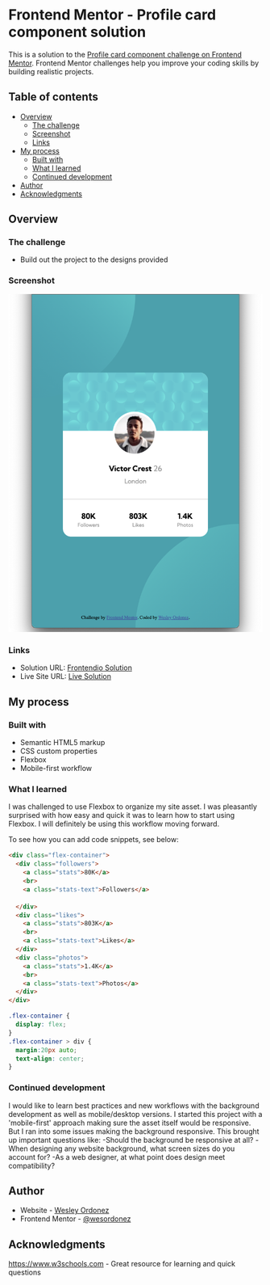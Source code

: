 # Frontend Mentor - Profile card component solution

This is a solution to the [Profile card component challenge on Frontend Mentor](https://www.frontendmentor.io/challenges/profile-card-component-cfArpWshJ). Frontend Mentor challenges help you improve your coding skills by building realistic projects.

## Table of contents

- [Overview](#overview)
  - [The challenge](#the-challenge)
  - [Screenshot](#screenshot)
  - [Links](#links)
- [My process](#my-process)
  - [Built with](#built-with)
  - [What I learned](#what-i-learned)
  - [Continued development](#continued-development)
- [Author](#author)
- [Acknowledgments](#acknowledgments)


## Overview

### The challenge

- Build out the project to the designs provided

### Screenshot

![](./images/screenshot.png)


### Links

- Solution URL: [Frontendio Solution]([https://www.frontendmentor.io/solutions/profile-card-challenge-using-css-flexbox-zzS2_odYpx])
- Live Site URL: [Live Solution]([https://wesordonez.github.io/Profile-Card-Challenge_Frontendio/])

## My process

### Built with

- Semantic HTML5 markup
- CSS custom properties
- Flexbox
- Mobile-first workflow



### What I learned

I was challenged to use Flexbox to organize my site asset. I was pleasantly surprised with how easy and quick it was to learn how to start using Flexbox. I will definitely be using this workflow moving forward.


To see how you can add code snippets, see below:

```html
<div class="flex-container">
  <div class="followers">
    <a class="stats">80K</a>
    <br>
    <a class="stats-text">Followers</a>

  </div>
  <div class="likes">
    <a class="stats">803K</a>
    <br>
    <a class="stats-text">Likes</a>
  </div>
  <div class="photos">
    <a class="stats">1.4K</a>
    <br>
    <a class="stats-text">Photos</a>
  </div>
</div>
```
```css
.flex-container {
  display: flex;
}
.flex-container > div {
  margin:20px auto;
  text-align: center;
}
```


### Continued development

I would like to learn best practices and new workflows with the background development as well as mobile/desktop versions. I started this project with a 'mobile-first' approach making sure the asset itself would be responsive. But I ran into some issues making the background responsive. This brought up important questions like:
  -Should the background be responsive at all?
  -When designing any website background, what screen sizes do you account for?
  -As a web designer, at what point does design meet compatibility?



## Author

- Website - [Wesley Ordonez](https://wesordonez.github.io/cv/)
- Frontend Mentor - [@wesordonez](https://www.frontendmentor.io/profile/wesordonez)



## Acknowledgments

https://www.w3schools.com - Great resource for learning and quick questions
